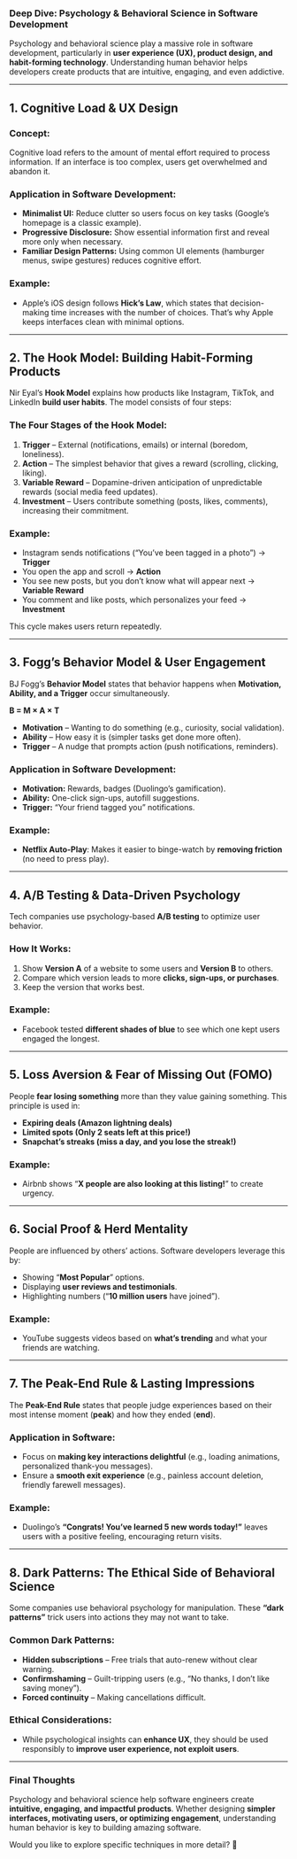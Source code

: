 ### **Deep Dive: Psychology & Behavioral Science in Software Development**  

Psychology and behavioral science play a massive role in software development, particularly in **user experience (UX), product design, and habit-forming technology**. Understanding human behavior helps developers create products that are intuitive, engaging, and even addictive.  

---

## **1. Cognitive Load & UX Design**  
### **Concept:**  
Cognitive load refers to the amount of mental effort required to process information. If an interface is too complex, users get overwhelmed and abandon it.  

### **Application in Software Development:**  
- **Minimalist UI:** Reduce clutter so users focus on key tasks (Google’s homepage is a classic example).  
- **Progressive Disclosure:** Show essential information first and reveal more only when necessary.  
- **Familiar Design Patterns:** Using common UI elements (hamburger menus, swipe gestures) reduces cognitive effort.  

### **Example:**  
- Apple’s iOS design follows **Hick’s Law**, which states that decision-making time increases with the number of choices. That’s why Apple keeps interfaces clean with minimal options.  

---

## **2. The Hook Model: Building Habit-Forming Products**  
Nir Eyal’s **Hook Model** explains how products like Instagram, TikTok, and LinkedIn **build user habits**. The model consists of four steps:  

### **The Four Stages of the Hook Model:**  
1. **Trigger** – External (notifications, emails) or internal (boredom, loneliness).  
2. **Action** – The simplest behavior that gives a reward (scrolling, clicking, liking).  
3. **Variable Reward** – Dopamine-driven anticipation of unpredictable rewards (social media feed updates).  
4. **Investment** – Users contribute something (posts, likes, comments), increasing their commitment.  

### **Example:**  
- Instagram sends notifications (“You’ve been tagged in a photo”) → **Trigger**  
- You open the app and scroll → **Action**  
- You see new posts, but you don’t know what will appear next → **Variable Reward**  
- You comment and like posts, which personalizes your feed → **Investment**  

This cycle makes users return repeatedly.  

---

## **3. Fogg’s Behavior Model & User Engagement**  
BJ Fogg’s **Behavior Model** states that behavior happens when **Motivation, Ability, and a Trigger** occur simultaneously.  

**B = M × A × T**  
- **Motivation** – Wanting to do something (e.g., curiosity, social validation).  
- **Ability** – How easy it is (simpler tasks get done more often).  
- **Trigger** – A nudge that prompts action (push notifications, reminders).  

### **Application in Software Development:**  
- **Motivation:** Rewards, badges (Duolingo’s gamification).  
- **Ability:** One-click sign-ups, autofill suggestions.  
- **Trigger:** “Your friend tagged you” notifications.  

### **Example:**  
- **Netflix Auto-Play**: Makes it easier to binge-watch by **removing friction** (no need to press play).  

---

## **4. A/B Testing & Data-Driven Psychology**  
Tech companies use psychology-based **A/B testing** to optimize user behavior.  

### **How It Works:**  
1. Show **Version A** of a website to some users and **Version B** to others.  
2. Compare which version leads to more **clicks, sign-ups, or purchases**.  
3. Keep the version that works best.  

### **Example:**  
- Facebook tested **different shades of blue** to see which one kept users engaged the longest.  

---

## **5. Loss Aversion & Fear of Missing Out (FOMO)**  
People **fear losing something** more than they value gaining something. This principle is used in:  
- **Expiring deals (Amazon lightning deals)**  
- **Limited spots (Only 2 seats left at this price!)**  
- **Snapchat’s streaks (miss a day, and you lose the streak!)**  

### **Example:**  
- Airbnb shows “**X people are also looking at this listing!**” to create urgency.  

---

## **6. Social Proof & Herd Mentality**  
People are influenced by others’ actions. Software developers leverage this by:  
- Showing “**Most Popular**” options.  
- Displaying **user reviews and testimonials**.  
- Highlighting numbers (“**10 million users** have joined”).  

### **Example:**  
- YouTube suggests videos based on **what’s trending** and what your friends are watching.  

---

## **7. The Peak-End Rule & Lasting Impressions**  
The **Peak-End Rule** states that people judge experiences based on their most intense moment (**peak**) and how they ended (**end**).  

### **Application in Software:**  
- Focus on **making key interactions delightful** (e.g., loading animations, personalized thank-you messages).  
- Ensure a **smooth exit experience** (e.g., painless account deletion, friendly farewell messages).  

### **Example:**  
- Duolingo’s **“Congrats! You’ve learned 5 new words today!”** leaves users with a positive feeling, encouraging return visits.  

---

## **8. Dark Patterns: The Ethical Side of Behavioral Science**  
Some companies use behavioral psychology for manipulation. These **“dark patterns”** trick users into actions they may not want to take.  

### **Common Dark Patterns:**  
- **Hidden subscriptions** – Free trials that auto-renew without clear warning.  
- **Confirmshaming** – Guilt-tripping users (e.g., “No thanks, I don’t like saving money”).  
- **Forced continuity** – Making cancellations difficult.  

### **Ethical Considerations:**  
- While psychological insights can **enhance UX**, they should be used responsibly to **improve user experience, not exploit users**.  

---

### **Final Thoughts**  
Psychology and behavioral science help software engineers create **intuitive, engaging, and impactful products**. Whether designing **simpler interfaces, motivating users, or optimizing engagement**, understanding human behavior is key to building amazing software.  

Would you like to explore specific techniques in more detail? 🚀